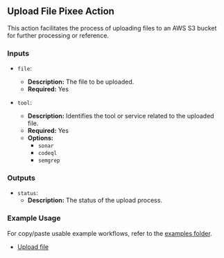 ## Upload File Pixee Action

This action facilitates the process of uploading files to an AWS S3 bucket for further processing or reference.

### Inputs

- `file`:
    - **Description:** The file to be uploaded.
    - **Required:** Yes

- `tool`:
    - **Description:** Identifies the tool or service related to the uploaded file.
    - **Required:** Yes
    - **Options:**
        - `sonar`
        - `codeql`
        - `semgrep`

### Outputs

- `status`:
    - **Description:** The status of the upload process.

### Example Usage

For copy/paste usable example workflows, refer to the [examples folder](../examples).

- [Upload file](../examples/upload-file.yml)
